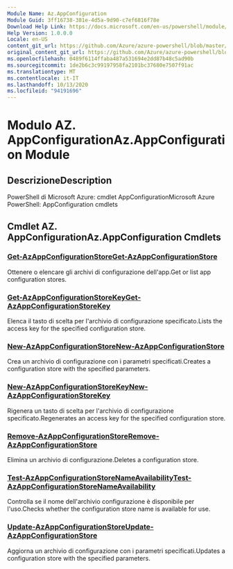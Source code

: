 ```yaml
---
Module Name: Az.AppConfiguration
Module Guid: 3ff16738-381e-4d5a-9d90-c7ef6816f78e
Download Help Link: https://docs.microsoft.com/en-us/powershell/module/az.appconfiguration
Help Version: 1.0.0.0
Locale: en-US
content_git_url: https://github.com/Azure/azure-powershell/blob/master/src/AppConfiguration/help/Az.AppConfiguration.md
original_content_git_url: https://github.com/Azure/azure-powershell/blob/master/src/AppConfiguration/help/Az.AppConfiguration.md
ms.openlocfilehash: 0489f6114ffaba487a531694e2dd87b48c5ad90b
ms.sourcegitcommit: 1de2b6c3c99197958fa2101bc37680e7507f91ac
ms.translationtype: MT
ms.contentlocale: it-IT
ms.lasthandoff: 10/13/2020
ms.locfileid: "94191696"
---
```

# <span data-ttu-id="889b5-101">Modulo AZ. AppConfiguration</span><span class="sxs-lookup"><span data-stu-id="889b5-101">Az.AppConfiguration Module</span></span>
## <span data-ttu-id="889b5-102">Descrizione</span><span class="sxs-lookup"><span data-stu-id="889b5-102">Description</span></span>
<span data-ttu-id="889b5-103">PowerShell di Microsoft Azure: cmdlet AppConfiguration</span><span class="sxs-lookup"><span data-stu-id="889b5-103">Microsoft Azure PowerShell: AppConfiguration cmdlets</span></span>

## <span data-ttu-id="889b5-104">Cmdlet AZ. AppConfiguration</span><span class="sxs-lookup"><span data-stu-id="889b5-104">Az.AppConfiguration Cmdlets</span></span>
### [<span data-ttu-id="889b5-105">Get-AzAppConfigurationStore</span><span class="sxs-lookup"><span data-stu-id="889b5-105">Get-AzAppConfigurationStore</span></span>](Get-AzAppConfigurationStore.md)
<span data-ttu-id="889b5-106">Ottenere o elencare gli archivi di configurazione dell'app.</span><span class="sxs-lookup"><span data-stu-id="889b5-106">Get or list app configuration stores.</span></span>

### [<span data-ttu-id="889b5-107">Get-AzAppConfigurationStoreKey</span><span class="sxs-lookup"><span data-stu-id="889b5-107">Get-AzAppConfigurationStoreKey</span></span>](Get-AzAppConfigurationStoreKey.md)
<span data-ttu-id="889b5-108">Elenca il tasto di scelta per l'archivio di configurazione specificato.</span><span class="sxs-lookup"><span data-stu-id="889b5-108">Lists the access key for the specified configuration store.</span></span>

### [<span data-ttu-id="889b5-109">New-AzAppConfigurationStore</span><span class="sxs-lookup"><span data-stu-id="889b5-109">New-AzAppConfigurationStore</span></span>](New-AzAppConfigurationStore.md)
<span data-ttu-id="889b5-110">Crea un archivio di configurazione con i parametri specificati.</span><span class="sxs-lookup"><span data-stu-id="889b5-110">Creates a configuration store with the specified parameters.</span></span>

### [<span data-ttu-id="889b5-111">New-AzAppConfigurationStoreKey</span><span class="sxs-lookup"><span data-stu-id="889b5-111">New-AzAppConfigurationStoreKey</span></span>](New-AzAppConfigurationStoreKey.md)
<span data-ttu-id="889b5-112">Rigenera un tasto di scelta per l'archivio di configurazione specificato.</span><span class="sxs-lookup"><span data-stu-id="889b5-112">Regenerates an access key for the specified configuration store.</span></span>

### [<span data-ttu-id="889b5-113">Remove-AzAppConfigurationStore</span><span class="sxs-lookup"><span data-stu-id="889b5-113">Remove-AzAppConfigurationStore</span></span>](Remove-AzAppConfigurationStore.md)
<span data-ttu-id="889b5-114">Elimina un archivio di configurazione.</span><span class="sxs-lookup"><span data-stu-id="889b5-114">Deletes a configuration store.</span></span>

### [<span data-ttu-id="889b5-115">Test-AzAppConfigurationStoreNameAvailability</span><span class="sxs-lookup"><span data-stu-id="889b5-115">Test-AzAppConfigurationStoreNameAvailability</span></span>](Test-AzAppConfigurationStoreNameAvailability.md)
<span data-ttu-id="889b5-116">Controlla se il nome dell'archivio configurazione è disponibile per l'uso.</span><span class="sxs-lookup"><span data-stu-id="889b5-116">Checks whether the configuration store name is available for use.</span></span>

### [<span data-ttu-id="889b5-117">Update-AzAppConfigurationStore</span><span class="sxs-lookup"><span data-stu-id="889b5-117">Update-AzAppConfigurationStore</span></span>](Update-AzAppConfigurationStore.md)
<span data-ttu-id="889b5-118">Aggiorna un archivio di configurazione con i parametri specificati.</span><span class="sxs-lookup"><span data-stu-id="889b5-118">Updates a configuration store with the specified parameters.</span></span>

